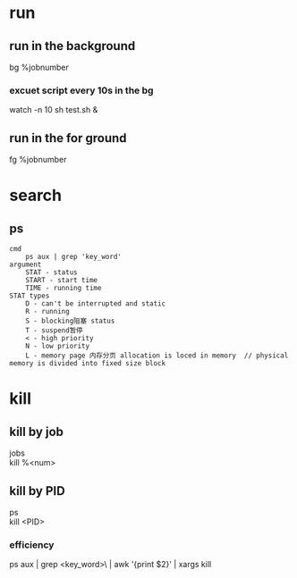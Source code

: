 # run
## run in the background
bg %jobnumber  
### excuet script every 10s in the bg  
watch -n 10 sh test.sh &  
## run in the for ground
fg %jobnumber  
# search
## ps
	cmd
		ps aux | grep 'key_word'
	argument
		STAT - status
		START - start time
		TIME - running time
	STAT types
		D - can't be interrupted and static
		R - running
		S - blocking阻塞 status
		T - suspend暂停
		< - high priority
		N - low priority
		L - memory page 内存分页 allocation is loced in memory	// physical memory is divided into fixed size block 
		
# kill
## kill by job
jobs  
kill %\<num\>  
## kill by PID
ps  
kill \<PID\>  
### efficiency
ps aux | grep \<key_word>\ | awk '{print $2}' | xargs kill  


